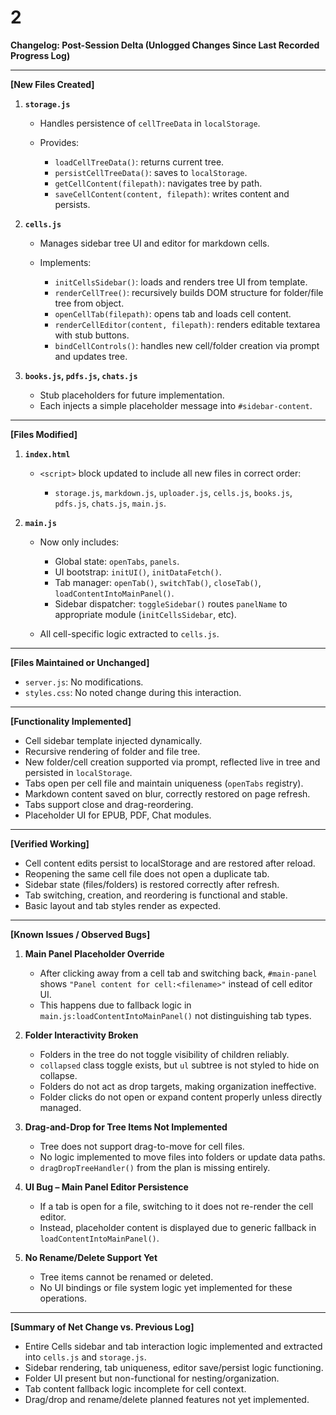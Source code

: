 # 2
**Changelog: Post-Session Delta (Unlogged Changes Since Last Recorded Progress Log)**

---

**\[New Files Created]**

1. **`storage.js`**

   * Handles persistence of `cellTreeData` in `localStorage`.
   * Provides:

     * `loadCellTreeData()`: returns current tree.
     * `persistCellTreeData()`: saves to `localStorage`.
     * `getCellContent(filepath)`: navigates tree by path.
     * `saveCellContent(content, filepath)`: writes content and persists.

2. **`cells.js`**

   * Manages sidebar tree UI and editor for markdown cells.
   * Implements:

     * `initCellsSidebar()`: loads and renders tree UI from template.
     * `renderCellTree()`: recursively builds DOM structure for folder/file tree from object.
     * `openCellTab(filepath)`: opens tab and loads cell content.
     * `renderCellEditor(content, filepath)`: renders editable textarea with stub buttons.
     * `bindCellControls()`: handles new cell/folder creation via prompt and updates tree.

3. **`books.js`, `pdfs.js`, `chats.js`**

   * Stub placeholders for future implementation.
   * Each injects a simple placeholder message into `#sidebar-content`.

---

**\[Files Modified]**

1. **`index.html`**

   * `<script>` block updated to include all new files in correct order:

     * `storage.js`, `markdown.js`, `uploader.js`, `cells.js`, `books.js`, `pdfs.js`, `chats.js`, `main.js`.

2. **`main.js`**

   * Now only includes:

     * Global state: `openTabs`, `panels`.
     * UI bootstrap: `initUI()`, `initDataFetch()`.
     * Tab manager: `openTab()`, `switchTab()`, `closeTab()`, `loadContentIntoMainPanel()`.
     * Sidebar dispatcher: `toggleSidebar()` routes `panelName` to appropriate module (`initCellsSidebar`, etc).
   * All cell-specific logic extracted to `cells.js`.

---

**\[Files Maintained or Unchanged]**

* `server.js`: No modifications.
* `styles.css`: No noted change during this interaction.

---

**\[Functionality Implemented]**

* Cell sidebar template injected dynamically.
* Recursive rendering of folder and file tree.
* New folder/cell creation supported via prompt, reflected live in tree and persisted in `localStorage`.
* Tabs open per cell file and maintain uniqueness (`openTabs` registry).
* Markdown content saved on blur, correctly restored on page refresh.
* Tabs support close and drag-reordering.
* Placeholder UI for EPUB, PDF, Chat modules.

---

**\[Verified Working]**

* Cell content edits persist to localStorage and are restored after reload.
* Reopening the same cell file does not open a duplicate tab.
* Sidebar state (files/folders) is restored correctly after refresh.
* Tab switching, creation, and reordering is functional and stable.
* Basic layout and tab styles render as expected.

---

**\[Known Issues / Observed Bugs]**

1. **Main Panel Placeholder Override**

   * After clicking away from a cell tab and switching back, `#main-panel` shows `"Panel content for cell:<filename>"` instead of cell editor UI.
   * This happens due to fallback logic in `main.js:loadContentIntoMainPanel()` not distinguishing tab types.

2. **Folder Interactivity Broken**

   * Folders in the tree do not toggle visibility of children reliably.
   * `collapsed` class toggle exists, but `ul` subtree is not styled to hide on collapse.
   * Folders do not act as drop targets, making organization ineffective.
   * Folder clicks do not open or expand content properly unless directly managed.

3. **Drag-and-Drop for Tree Items Not Implemented**

   * Tree does not support drag-to-move for cell files.
   * No logic implemented to move files into folders or update data paths.
   * `dragDropTreeHandler()` from the plan is missing entirely.

4. **UI Bug – Main Panel Editor Persistence**

   * If a tab is open for a file, switching to it does not re-render the cell editor.
   * Instead, placeholder content is displayed due to generic fallback in `loadContentIntoMainPanel()`.

5. **No Rename/Delete Support Yet**

   * Tree items cannot be renamed or deleted.
   * No UI bindings or file system logic yet implemented for these operations.

---

**\[Summary of Net Change vs. Previous Log]**

* Entire Cells sidebar and tab interaction logic implemented and extracted into `cells.js` and `storage.js`.
* Sidebar rendering, tab uniqueness, editor save/persist logic functioning.
* Folder UI present but non-functional for nesting/organization.
* Tab content fallback logic incomplete for cell context.
* Drag/drop and rename/delete planned features not yet implemented.